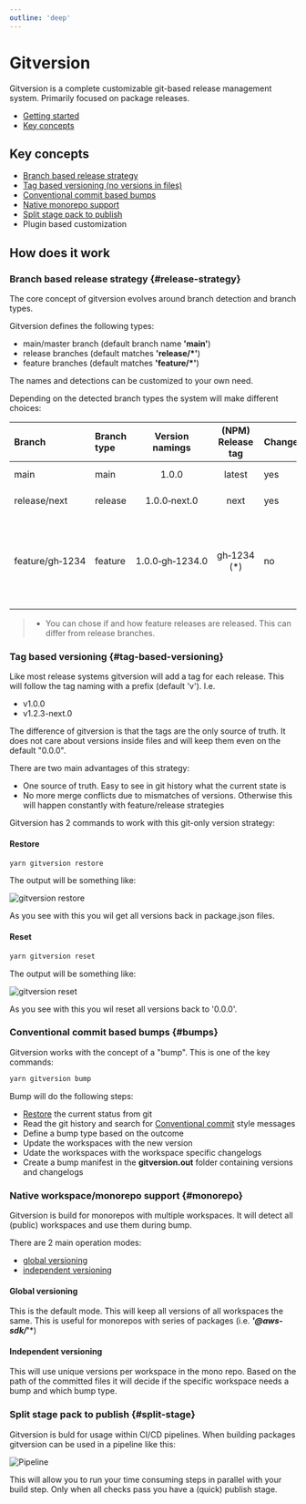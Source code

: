 ```yaml
---
outline: 'deep'
---
```


# Gitversion

Gitversion is a complete customizable git-based release management system. Primarily focused on package releases.

- [Getting started](./tutorials/getting-started)
- [Key concepts](#key-concepts)

## Key concepts

- [Branch based release strategy](#release-strategy)
- [Tag based versioning (no versions in files)](#tag-based-versioning)
- [Conventional commit based bumps](#bumps)
- [Native monorepo support](#monorepo)
- [Split stage pack to publish](#split-stage)
- Plugin based customization

## How does it work

### Branch based release strategy {#release-strategy}

The core concept of gitversion evolves around branch detection and branch types.

Gitversion defines the following types:
- main/master branch (default branch name **'main'**)
- release branches (default matches **'release/*'**)
- feature branches (default matches **'feature/*'**)

The names and detections can be customized to your own need.

Depending on the detected branch types the system will make different choices:

| Branch           | Branch type | Version namings | (NPM) Release tag | Changelog | Notes                                                                |
| :--------------- | :---------- | :-------------: | :---------------: | -- | :------------------------------------------------------------------- |
| main             | main        | 1.0.0           | latest            | yes |Official releases                                                    |
| release/next     | release     | 1.0.0&#8209;next.0    | next              | yes | (Pre) releases                                                       |
| feature/gh&#8209;1234  | feature     | 1.0.0&#8209;gh&#8209;1234.0 | gh&#8209;1234 (*) | no | Feature release. I.e. to let the customer test the requested feature |

> * You can chose if and how feature releases are released. This can differ from release branches. 

### Tag based versioning {#tag-based-versioning}

Like most release systems gitversion will add a tag for each release. This will follow the tag naming with a prefix (default 'v'). I.e.

- v1.0.0
- v1.2.3-next.0

The difference of gitversion is that the tags are the only source of truth. It does not care about versions inside files and will keep them even on the default "0.0.0".

There are two main advantages of this strategy:

- One source of truth. Easy to see in git history what the current state is
- No more merge conflicts due to mismatches of versions. Otherwise this will happen constantly with feature/release strategies

Gitversion has 2 commands to work with this git-only version strategy:

#### Restore 
```bash
yarn gitversion restore
```

The output will be something like:

![gitversion restore](./assets/restore.png)

As you see with this you wil get all versions back in package.json files.

#### Reset 
```bash
yarn gitversion reset
```

The output will be something like:

![gitversion reset](./assets/reset.png)

As you see with this you wil reset all versions back to '0.0.0'.

### Conventional commit based bumps {#bumps}

Gitversion works with the concept of a "bump". This is one of the key commands:

```bash
yarn gitversion bump
```

Bump will do the following steps:

- [Restore](#restore) the current status from git
- Read the git history and search for [Conventional commit](https://www.conventionalcommits.org/en/v1.0.0/) style messages
- Define a bump type based on the outcome
- Update the workspaces with the new version
- Udate the workspaces with the workspace specific changelogs
- Create a bump manifest in the **gitversion.out** folder containing versions and changelogs

### Native workspace/monorepo support {#monorepo}

Gitversion is build for monorepos with multiple workspaces. It will detect all (public) workspaces and use them during bump.

There are 2 main operation modes:
- [global versioning](#Global-versioning)
- [independent versioning](#Independent-versioning)

#### Global versioning

This is the default mode. This will keep all versions of all workspaces the same. This is useful for monorepos with series of packages (i.e. ***'@aws-sdk/*'***)

#### Independent versioning

This will use unique versions per workspace in the mono repo. Based on the path of the committed files it will decide if the specific workspace needs a bump and which bump type.

### Split stage pack to publish {#split-stage}

Gitversion is buld for usage within CI/CD pipelines. When building packages gitversion can be used in a pipeline like this:

![Pipeline](./assets/pipeline.png)

This will allow you to run your time consuming steps in parallel with your build step. Only when all checks pass you have a (quick) publish stage.
